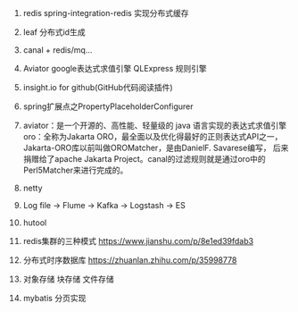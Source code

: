 1. redis spring-integration-redis 实现分布式缓存

2. leaf 分布式id生成

3. canal + redis/mq...

4. Aviator google表达式求值引擎     QLExpress 规则引擎

5. insight.io for github(GitHub代码阅读插件)

6. spring扩展点之PropertyPlaceholderConfigurer

7. aviator：是一个开源的、高性能、轻量级的 java 语言实现的表达式求值引擎
   oro：全称为Jakarta ORO，最全面以及优化得最好的正则表达式API之一，Jakarta-ORO库以前叫做OROMatcher，是由DanielF. Savarese编写，
        后来捐赠给了apache Jakarta Project。canal的过滤规则就是通过oro中的Perl5Matcher来进行完成的。
        
8. netty

9. Log file -> Flume -> Kafka -> Logstash -> ES

10. hutool

11. redis集群的三种模式 https://www.jianshu.com/p/8e1ed39fdab3

12. 分布式时序数据库  https://zhuanlan.zhihu.com/p/35998778

13. 对象存储 块存储 文件存储

14. mybatis 分页实现
